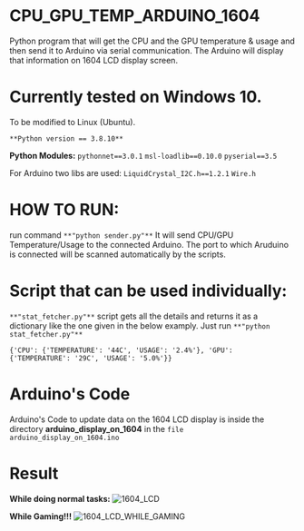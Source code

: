 # CPU_GPU_TEMP_ARDUINO_1604
Python program that will get the CPU and the GPU temperature &amp; usage and then send it to Arduino via serial communication. The Arduino will display that information on 1604 LCD display screen.

# Currently tested on Windows 10. 
To be modified to Linux (Ubuntu).

`**Python version == 3.8.10**`

**Python Modules:**
`pythonnet==3.0.1`
`msl-loadlib==0.10.0`
`pyserial==3.5`

For Arduino two libs are used:
`LiquidCrystal_I2C.h==1.2.1`
`Wire.h`


# **HOW TO RUN:**
run command `**"python sender.py"**`
It will send CPU/GPU Temperature/Usage to the connected Arduino. The port to which Aruduino is connected will be scanned automatically by the scripts.

# **Script that can be used individually:**
`**"stat_fetcher.py"**` script gets all the details and returns it as a dictionary like the one given in the below examply. 
Just run `**"python stat_fetcher.py"**`

`{'CPU': {'TEMPERATURE': '44C', 'USAGE': '2.4%'}, 'GPU': {'TEMPERATURE': '29C', 'USAGE': '5.0%'}}`

# Arduino's Code
Arduino's Code to update data on the 1604 LCD display is inside the directory **arduino_display_on_1604** in the `file arduino_display_on_1604.ino`

# Result
**While doing normal tasks:**
![1604_LCD](https://github-production-user-asset-6210df.s3.amazonaws.com/41208249/282330006-c9d21346-5772-4943-bd55-5ce2020fd3b8.gif)


**While Gaming!!!**
![1604_LCD_WHILE_GAMING](https://github-production-user-asset-6210df.s3.amazonaws.com/41208249/282330012-da776bc2-4655-4b65-9c27-e5f219f26b9d.gif)
